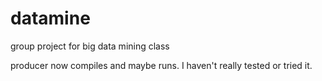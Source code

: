 # datamine
group project for big data mining class


producer now compiles and maybe runs. I haven't really tested or tried it. 
